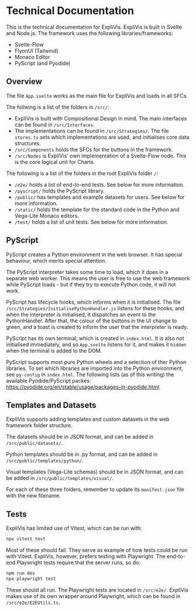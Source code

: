 # Technical Documentation
This is the technical documentation for ExpliVis. ExpliVis is built in Svelte and Node.js. The framework uses the following libraries/frameworks:
* Svelte-Flow
* FlyonUI (Tailwind)
* Monaco Editor
* PyScript (and Pyodide)


## Overview
The file `App.svelte` works as the main file for ExpliVis and loads in all SFCs.

The follwing is a list of the folders in `/src/`:
* ExpliVis is built with Compositional Design in mind. The main interfaces can be found in `/src/Interfaces`. 
* The implementations can be found in `/src/Strategies/`. The file `stores.ts` sets which implementations are used, and initialises core data structures. 
* `/src/Components` holds the SFCs for the buttons in the framework. 
* `/src/Nodes` is ExpliVis' own implementation of a Svelte-Flow node. This is the core logical unit for Charts. 

The following is a list of the folders in the root ExpliVis folder `/`:
* `/e2e/` holds a list of end-to-end tests. See below for more information. 
* `/pyscript/` holds the PyScript library.
* `/public/` has templates and example datasets for users. See below for more information. 
* `/static/` holds the template for the standard code in the Python and Vega-Lite Monaco editors. 
* `/test/` holds a list of unit tests. See below for more information.

## PyScript
PyScript creates a Python environment in the web browser. It has special behaviour, which merits special attention. 

The PyScript interpreter takes some time to load, which it does in a separate web worker. This means the user is free to use the web framework while PyScript loads - but if they try to execute Python code, it will not work. 

PyScript has lifecycle hooks, which informs when it is initialised. The file `/src/Strategies/InitialisePythonHandler.js` listens for these hooks, and when the interpreter is initialised, it dispatches an event to the PythonHandler. After that, the colour of the buttons in the UI change to green, and a toast is created to inform the user that the interpreter is ready. 

PyScript has its own terminal, which is created in `index.html`. It is also not initialised immediately, and so `App.svelte` listens for it, and makes it `hidden` when the terminal is added to the DOM.

PyScript supports most pure Python wheels and a selection of ther Python libraries. To set which libraries are imported into the Python environment, see `py-config` in `index.html`. The following lists (as of this writing) the available Pyodide/PyScript packes: https://pyodide.org/en/stable/usage/packages-in-pyodide.html. 


## Templates and Datasets
ExpliVis supports adding templates and custom datasets in the web framework folder structure.

The datasets should be in JSON format, and can be added in `/src/public/datasets/`.

Python templates should be in .py format, and can be added in `/src/public/templates/python/`.

Visual templates (Vega-Lite schemas) should be in JSON format, and can be added in `/src/public/templates/visual/`. 

For each of these three folders, remember to update its `manifest.json` file with the new filename.

## Tests
ExpliVis has limited use of Vitest, which can be run with:
```sh
npx vitest test
```
Most of these should fail. They serve as example of how tests could be run with Vitest. ExpliVis, however, prefers testing with Playwright. The end-to-end Playwright tests require that the server runs, so do:
```sh
npm run dev
npx playwright test
```
These should all run. The Playwright tests are located in `/src/e2e/`. ExpliVis makes use of its own wrapper around Playwright, which can be found in `/src/e2e/E2EUtils.ts`.